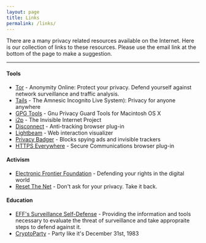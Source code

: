 ```yaml
---
layout: page
title: Links
permalink: /links/
---
```


There are a many privacy related resources available on the Internet.  Here is our collection of links to these resources. Please use the email link at the bottom of the page to make a suggestion. 

---

#### Tools

* [Tor](https://torproject.org) - Anonymity Online: Protect your privacy. Defend yourself against network surveillance and traffic analysis.
* [Tails](https://tails.boum.org) - The Amnesic Incognito Live System): Privacy for anyone anywhere
* [GPG Tools](https://gpgtools.org) - Gnu Privacy Guard Tools for Macintosh OS X
* [i2p](https://geti2p.net) - The Invisible Internet Project
* [Disconnect](https://disconnect.me) - Anti-tracking browser plug-in
* [Lightbeam](https://addons.mozilla.org/en-US/firefox/addon/lightbeam/) - Web interaction visualizer
* [Privacy Badger](https://www.eff.org/privacybadger) - Blocks spying ads and invisible trackers
* [HTTPS Everywhere](https://www.eff.org/https-everywhere) - Secure Communications browser plug-in

#### Activism

* [Electronic Frontier Foundation](https://eff.org) - Defending your rights in the digital world
* [Reset The Net](https://resetthenet.org) - Don't ask for your privacy. Take it back.

#### Education

* [EFF's Surveillance Self-Defense](https://ssd.eff.org) - Providing the information and tools necessary to evaluate the threat of surveillance and take appropraite steps to defend against it.
* [CryptoParty](https://cryptoparty.io) - Party like it's December 31st, 1983
